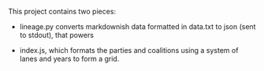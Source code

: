 This project contains two pieces:

* lineage.py converts markdownish data formatted in data.txt to json (sent to stdout), that powers

* index.js, which formats the parties and coalitions using a system of lanes and years to form a grid.
